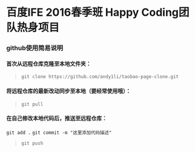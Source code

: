 # 百度IFE 2016春季班 Happy Coding团队热身项目

### github使用简易说明

#### 首次从远程仓库克隆至本地文件夹：
>`git clone https://github.com/andy1li/taobao-page-clone.git`

#### 将远程仓库的最新改动同步至本地（要经常使用哦）：
>`git pull`

#### 在自己修改本地代码后，推送至远程仓库：
`git add .`
`git commit -m "这里添加代码描述"`
>`git push` 
